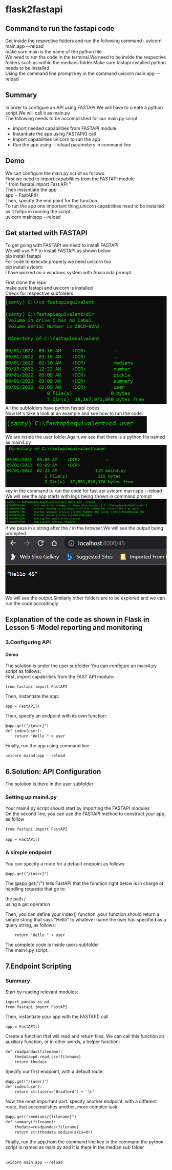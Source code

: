 # flask2fastapi
## Command to run the fastapi code <br />
Get inside the respective folders and run the following command : uvicorn main:app --reload <br />
make sure main is the name of the python file <br />
We need to run the code in the terminal.We need to be inside the respective folders such as within the medians folder.Make sure fastapi installed.python needs to be installed <br />
Using the command line prompt key in the command uvicorn main:app --reload <br />
## Summary <br />
In order to configure an API using FASTAPI.We will have to create a python script.We will call it as main.py <br />
The following needs to be accomplished for our main.py script <br />
* import needed capabilities from FASTAPI module.<br />
* Instantiate the app using FASTAPI() call <br />
* Import capabilities unicorn to run the app <br />
* Run the app using --reload parameters in command line <br />
## Demo <br />
We can configure the main.py script as follows. <br />
First we need to import capabilities from the FASTAPI module <br />
" from fastapi import Fast API " <br />
Then instantiate the app <br />
app = FastAPI() <br />
Then, specify the end point for the function. <br />
To run the app one important thing,unicorn capabilities need to be installed as it helps in running the script .<br />
uvicorn main:app --reload <br />
## Get started with FASTAPI <br />
To get going with FASTAPI we need to install FASTAPI <br />
We will use PIP to install FASTAPI as shown below <br />
pip install fastapi <br />
For code to execute properly we need uvicorn too <br />
pip install uvicorn <br />
I have worked on a windows system with Anaconda prompt <br />

First clone the repo <br />
make sure fastapi and uvicorn is installed <br />
Check for respective subfolders <br />
![alt text](https://github.com/AbhiLegend/flask2fastapi/blob/main/images/2.PNG) <br /> 
All the subfolders have python fastapi codes <br />
Now let's take a look at an example and see how to run the code. <br />
![alt text](https://github.com/AbhiLegend/flask2fastapi/blob/main/images/3.PNG) <br /> 
We are inside the user folder.Again,we see that there is a python file named as main4.py <br />
![alt text](https://github.com/AbhiLegend/flask2fastapi/blob/main/images/4.PNG) <br />
key in the command to run the code for fast api uvicorn main:app --reload <br />
We will see the app starts with logs being shown in command prompt <br />
![alt text](https://github.com/AbhiLegend/flask2fastapi/blob/main/images/5.PNG) <br />
if we pass in a string after the / in the browser.We will see the output being prompted <br />
![alt text](https://github.com/AbhiLegend/flask2fastapi/blob/main/images/6.PNG) <br />
We will see the output.Similarly other folders are to be explored and we can run the code accordingly <br />
## Explanation of the code as shown in Flask in Lesson 5 :Model reporting and monitoring <br />
### 3.Configuring API <br />
#### Demo <br />
The solution is under the user subfolder
You can configure an main4.py script as follows: <br />
First, import capabilities from the FAST API module: <br />
```
from fastapi import FastAPI

```
Then, instantiate the app: <br />
```
app = FastAPI()
```
Then, specify an endpoint with its own function: <br />
```
@app.get("/{user}")
def index(user):
    return "Hello " + user

```
Finally, run the app using command line 
```
uvicorn main4:app --reload

```

## 6.Solution: API Configuration <br />
The solution is there in the user subfolder <br />
### Setting up main4.py <br />
Your main4.py script should start by importing the FASTAPI modules <br />
On the second line, you can use the FASTAPI method to construct your app, as follow <br />
```
from fastapi import FastAPI

app = FastAPI()

```
### A simple endpoint <br />
You can specify a route for a default endpoint as follows: <br />
```
@app.get("/{user}")
```
The @app.get("/") tells FastAPI that the function right below is in charge of handling requests that go to: <br />

the path /  <br />
using a get operation <br />

Then, you can define your index() function .your function should return a simple string that says "Hello" to whatever name the user has specified as a query string, as follows: <br />
```
    return "Hello " + user

```

The complete code is inside users subfolder <br />
The main4.py script. <br />

## 7.Endpoint Scripting <br />
### Summary <br />
Start by reading relevant modules: <br />
```
import pandas as pd
from fastapi import FastAPI
```
Then, instantiate your app with the FASTAP() call <br />
```
app = FastAPI()
```
Create a function that will read and return files. We can call this function an auxiliary function, or in other words, a helper function: <br />

```
def readpandas(filename):
    thedata=pd.read_csv(filename)
    return thedata
```
Specify our first endpoint, with a default route: <br />

```
@app.get("/{user}")
def index(user):
    return str(user=='Bradford') + '\n'
```
Now, the most important part: specify another endpoint, with a different route, that accomplishes another, more complex task: <br />
```
@app.get("/medians/{filename}")
def summary(filename):
    thedata=readpandas(filename)
    return str(thedata.median(axis=0))
```

Finally, run the app,from the command line key in the command the python script is named as main.py and it is there in the median sub folder <br />

```

uvicorn main:app --reload
```


























